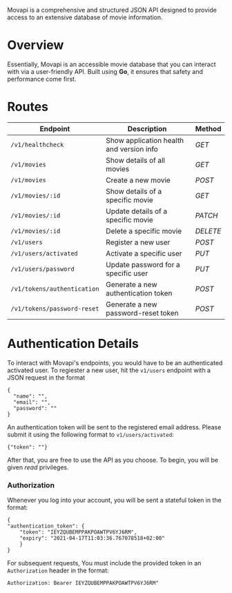 Movapi is a comprehensive and structured JSON API designed to provide access to an extensive database of movie information.  
# Overview 
Essentially, Movapi is an accessible movie database that you can interact with via a user-friendly API. Built using **Go**, it ensures that safety and performance come first.  
# Routes

| Endpoint                           | Description                               | Method                          |
|------------------------------------|-------------------------------------------|---------------------------------|
| `/v1/healthcheck`               | Show application health and version info     | _GET_                                 |
| `/v1/movies`                    | Show details of all movies                   | _GET_                               |
| `/v1/movies`                   | Create a new movie                            | _POST_                                |
| `/v1/movies/:id`                | Show details of a specific movie             | _GET_                            |
| `/v1/movies/:id`              | Update details of a specific movie             | _PATCH_                                |
| `/v1/movies/:id`             | Delete a specific movie                         | _DELETE_                         |
| `/v1/users`                    | Register a new user                           | _POST_                                 |
| `/v1/users/activated`           | Activate a specific user                     | _PUT_                                |
| `/v1/users/password`            | Update password for a specific user          | _PUT_                                |
| `/v1/tokens/authentication`    | Generate a new authentication token           | _POST_                                |
| `/v1/tokens/password-reset`    | Generate a new password-reset token           | _POST_                                |

# Authentication Details 
To interact with Movapi's endpoints, you would have to be an authenticated activated user. To regiester a new user, hit the ``v1/users`` endpoint with a JSON request in the format  
```
{
  "name": "",
  "email": "",
  "password": ""
}
```
An authentication token will be sent to the registered email address. Please submit it using the following format to ``v1/users/activated``:
```
{"token": ""}
```
After that, you are free to use the API as you choose. To begin, you will be given _read_ privileges.  

### Authorization 
Whenever you log into your account, you will be sent a stateful token in the format: 
```
{
"authentication_token": {
    "token": "IEYZQUBEMPPAKPOAWTPV6YJ6RM",
    "expiry": "2021-04-17T11:03:36.767078518+02:00"
    }
}
```
For subsequent requests, You must include the provided token in an ``Authorization`` header in the format:
```
Authorization: Bearer IEYZQUBEMPPAKPOAWTPV6YJ6RM"
```
